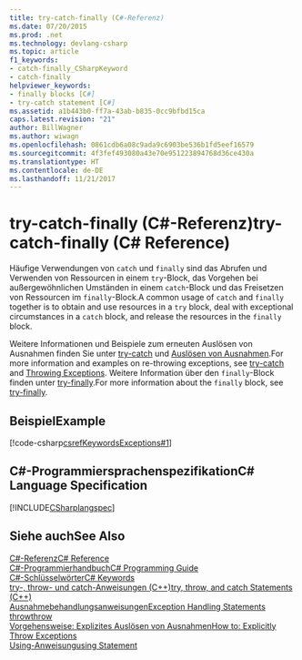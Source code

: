 ```yaml
---
title: try-catch-finally (C#-Referenz)
ms.date: 07/20/2015
ms.prod: .net
ms.technology: devlang-csharp
ms.topic: article
f1_keywords:
- catch-finally_CSharpKeyword
- catch-finally
helpviewer_keywords:
- finally blocks [C#]
- try-catch statement [C#]
ms.assetid: a1b443b0-ff7a-43ab-b835-0cc9bfbd15ca
caps.latest.revision: "21"
author: BillWagner
ms.author: wiwagn
ms.openlocfilehash: 0861cdb6a08c9ada9c6903be536b1fd5eef16579
ms.sourcegitcommit: 4f3fef493080a43e70e951223894768d36ce430a
ms.translationtype: HT
ms.contentlocale: de-DE
ms.lasthandoff: 11/21/2017
---
```

# <a name="try-catch-finally-c-reference"></a><span data-ttu-id="4beab-102">try-catch-finally (C#-Referenz)</span><span class="sxs-lookup"><span data-stu-id="4beab-102">try-catch-finally (C# Reference)</span></span>
<span data-ttu-id="4beab-103">Häufige Verwendungen von `catch` und `finally` sind das Abrufen und Verwenden von Ressourcen in einem `try`-Block, das Vorgehen bei außergewöhnlichen Umständen in einem `catch`-Block und das Freisetzen von Ressourcen im `finally`-Block.</span><span class="sxs-lookup"><span data-stu-id="4beab-103">A common usage of `catch` and `finally` together is to obtain and use resources in a `try` block, deal with exceptional circumstances in a `catch` block, and release the resources in the `finally` block.</span></span>  
  
 <span data-ttu-id="4beab-104">Weitere Informationen und Beispiele zum erneuten Auslösen von Ausnahmen finden Sie unter [try-catch](../../../csharp/language-reference/keywords/try-catch.md) und [Auslösen von Ausnahmen](../../../standard/exceptions/index.md).</span><span class="sxs-lookup"><span data-stu-id="4beab-104">For more information and examples on re-throwing exceptions, see [try-catch](../../../csharp/language-reference/keywords/try-catch.md) and [Throwing Exceptions](../../../standard/exceptions/index.md).</span></span> <span data-ttu-id="4beab-105">Weitere Information über den `finally`-Block finden unter [try-finally](../../../csharp/language-reference/keywords/try-finally.md).</span><span class="sxs-lookup"><span data-stu-id="4beab-105">For more information about the `finally` block, see [try-finally](../../../csharp/language-reference/keywords/try-finally.md).</span></span>  
  
## <a name="example"></a><span data-ttu-id="4beab-106">Beispiel</span><span class="sxs-lookup"><span data-stu-id="4beab-106">Example</span></span>  
 [!code-csharp[csrefKeywordsExceptions#1](../../../csharp/language-reference/keywords/codesnippet/CSharp/try-catch-finally_1.cs)]  
  
## <a name="c-language-specification"></a><span data-ttu-id="4beab-107">C#-Programmiersprachenspezifikation</span><span class="sxs-lookup"><span data-stu-id="4beab-107">C# Language Specification</span></span>  
 [!INCLUDE[CSharplangspec](~/includes/csharplangspec-md.md)]  
  
## <a name="see-also"></a><span data-ttu-id="4beab-108">Siehe auch</span><span class="sxs-lookup"><span data-stu-id="4beab-108">See Also</span></span>  
 [<span data-ttu-id="4beab-109">C#-Referenz</span><span class="sxs-lookup"><span data-stu-id="4beab-109">C# Reference</span></span>](../../../csharp/language-reference/index.md)  
 [<span data-ttu-id="4beab-110">C#-Programmierhandbuch</span><span class="sxs-lookup"><span data-stu-id="4beab-110">C# Programming Guide</span></span>](../../../csharp/programming-guide/index.md)  
 [<span data-ttu-id="4beab-111">C#-Schlüsselwörter</span><span class="sxs-lookup"><span data-stu-id="4beab-111">C# Keywords</span></span>](../../../csharp/language-reference/keywords/index.md)  
 [<span data-ttu-id="4beab-112">try-, throw- und catch-Anweisungen (C++)</span><span class="sxs-lookup"><span data-stu-id="4beab-112">try, throw, and catch Statements (C++)</span></span>](/cpp/cpp/try-throw-and-catch-statements-cpp)  
 [<span data-ttu-id="4beab-113">Ausnahmebehandlungsanweisungen</span><span class="sxs-lookup"><span data-stu-id="4beab-113">Exception Handling Statements</span></span>](../../../csharp/language-reference/keywords/exception-handling-statements.md)  
 [<span data-ttu-id="4beab-114">throw</span><span class="sxs-lookup"><span data-stu-id="4beab-114">throw</span></span>](../../../csharp/language-reference/keywords/throw.md)  
 [<span data-ttu-id="4beab-115">Vorgehensweise: Explizites Auslösen von Ausnahmen</span><span class="sxs-lookup"><span data-stu-id="4beab-115">How to: Explicitly Throw Exceptions</span></span>](../../../standard/exceptions/how-to-explicitly-throw-exceptions.md)  
 [<span data-ttu-id="4beab-116">Using-Anweisung</span><span class="sxs-lookup"><span data-stu-id="4beab-116">using Statement</span></span>](../../../csharp/language-reference/keywords/using-statement.md)
